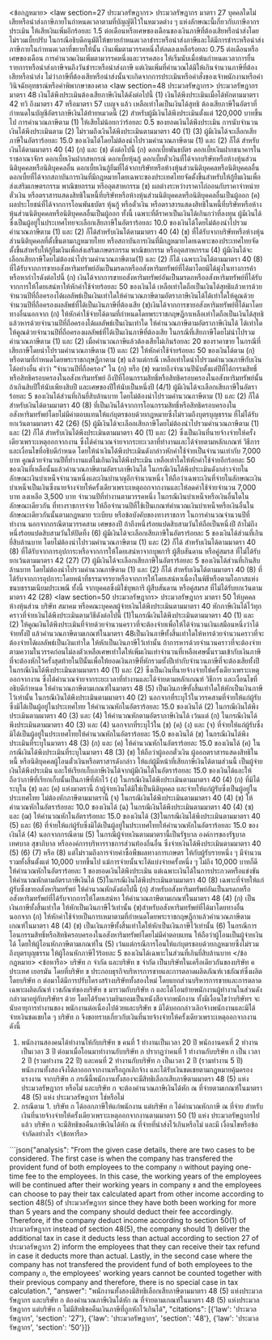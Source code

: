<user> <ข้อกฎหมาย>
<law section=27 ประมวลรัษฎากร> ประมวลรัษฎากร มาตรา 27 บุคคลใดไม่เสียหรือนำส่งภาษีภายในกำหนดเวลาตามที่บัญญัติไว้ในหมวดต่าง ๆ แห่งลักษณะนี้เกี่ยวกับภาษีอากรประเมิน ให้เสียเงินเพิ่มอีกร้อยละ 1.5 ต่อเดือนหรือเศษของเดือนของเงินภาษีที่ต้องเสียหรือนำส่งโดยไม่รวมเบี้ยปรับ
ในกรณีอธิบดีอนุมัติให้ขยายกำหนดเวลาชำระหรือนำส่งภาษีและได้มีการชำระหรือนำส่งภาษีภายในกำหนดเวลาที่ขยายให้นั้น เงินเพิ่มตามวรรคหนึ่งให้ลดลงเหลือร้อยละ 0.75 ต่อเดือนหรือเศษของเดือน
การคำนวณเงินเพิ่มตามวรรคหนึ่งและวรรคสอง ให้เริ่มนับเมื่อพ้นกำหนดเวลาการยื่นรายการหรือนำส่งภาษีจนถึงวันชำระหรือนำส่งภาษี แต่เงินเพิ่มที่คำนวณได้มิให้เกินจำนวนภาษีที่ต้องเสียหรือนำส่ง ไม่ว่าภาษีที่ต้องเสียหรือนำส่งนั้นจะเกิดจากการประเมินหรือคำสั่งของเจ้าพนักงานหรือคำวินิจฉัยอุทธรณ์หรือคำพิพากษาของศาล
</law>
<law section=48 ประมวลรัษฎากร> ประมวลรัษฎากร มาตรา 48 เงินได้พึงประเมินต้องเสียภาษีเงินได้ดังต่อไปนี้
(1) เงินได้พึงประเมินเมื่อได้หักตามมาตรา 42 ทวิ ถึงมาตรา 47 หรือมาตรา 57 เบญจ แล้ว เหลือเท่าใดเป็นเงินได้สุทธิ ต้องเสียภาษีในอัตราที่กำหนดในบัญชีอัตราภาษีเงินได้ท้ายหมวดนี้
(2) สำหรับผู้มีเงินได้พึงประเมินตั้งแต่ 120,000 บาทขึ้นไป การคำนวณภาษีตาม (1) ให้เสียไม่น้อยกว่าร้อยละ 0.5 ของยอดเงินได้พึงประเมิน
การนับจำนวนเงินได้พึงประเมินตาม (2) ไม่รวมถึงเงินได้พึงประเมินตามมาตรา 40 (1)
(3) ผู้มีเงินได้จะเลือกเสียภาษีในอัตราร้อยละ 15.0 ของเงินได้โดยไม่ต้องนำไปรวมคำนวณภาษีตาม (1) และ (2) ก็ได้ สำหรับเงินได้ตามมาตรา 40 (4) (ก) และ (ช) ดังต่อไปนี้
(ก) ดอกเบี้ยพันธบัตร ดอกเบี้ยเงินฝากธนาคารในราชอาณาจักร ดอกเบี้ยเงินฝากสหกรณ์ ดอกเบี้ยหุ้นกู้ ดอกเบี้ยตั๋วเงินที่ได้จากบริษัทหรือห้างหุ้นส่วนนิติบุคคลหรือนิติบุคคลอื่น ดอกเบี้ยเงินกู้ยืมที่ได้จากบริษัทหรือห้างหุ้นส่วนนิติบุคคลหรือนิติบุคคลอื่น ดอกเบี้ยที่ได้จากสถาบันการเงินที่มีกฎหมายโดยเฉพาะของประเทศไทยจัดตั้งขึ้นสำหรับให้กู้ยืมเงินเพื่อส่งเสริมเกษตรกรรม พาณิชยกรรม หรืออุตสาหกรรม
(ข) ผลต่างระหว่างราคาไถ่ถอนกับราคาจำหน่ายตั๋วเงิน หรือตราสารแสดงสิทธิในหนี้ที่บริษัทหรือห้างหุ้นส่วนนิติบุคคลหรือนิติบุคคลอื่นเป็นผู้ออก
(ค) ผลประโยชน์ที่ได้จากการโอนพันธบัตร หุ้นกู้ หรือตั๋วเงิน หรือตราสารแสดงสิทธิในหนี้ที่บริษัทหรือห้างหุ้นส่วนนิติบุคคลหรือนิติบุคคลอื่นเป็นผู้ออก ทั้งนี้ เฉพาะที่ตีราคาเป็นเงินได้เกินกว่าที่ลงทุน
ผู้มีเงินได้ซึ่งเป็นผู้อยู่ในประเทศไทยจะเลือกเสียภาษีในอัตราร้อยละ 10.0 ของเงินได้โดยไม่ต้องนำไปรวมคำนวณภาษีตาม (1) และ (2) ก็ได้สำหรับเงินได้ตามมาตรา 40 (4) (ข) ที่ได้รับจากบริษัทหรือห้างหุ้นส่วนนิติบุคคลที่ตั้งขึ้นตามกฎหมายไทย หรือสถาบันการเงินที่มีกฎหมายโดยเฉพาะของประเทศไทยจัดตั้งขึ้นสำหรับให้กู้ยืมเงินเพื่อส่งเสริมเกษตรกรรม พาณิชยกรรม หรืออุตสาหกรรม
(4) ผู้มีเงินได้จะเลือกเสียภาษีโดยไม่ต้องนำไปรวมคำนวณภาษีตาม(1) และ (2) ก็ได้ เฉพาะเงินได้ตามมาตรา 40 (8) ที่ได้รับจากการขายอสังหาริมทรัพย์อันเป็นมรดกหรืออสังหาริมทรัพย์ที่ได้มาโดยมิได้มุ่งในทางการค้าหรือหากำไรดังต่อไปนี้
(ก) เงินได้จากการขายอสังหาริมทรัพย์อันเป็นมรดกหรืออสังหาริมทรัพย์ที่ได้รับจากการให้โดยเสน่หาให้หักค่าใช้จ่ายร้อยละ 50 ของเงินได้ เหลือเท่าใดถือเป็นเงินได้สุทธิแล้วหารด้วยจำนวนปีที่ถือครองได้ผลลัพธ์เป็นเงินเท่าใดให้คำนวณภาษีตามอัตราภาษีเงินได้ได้เท่าใดให้คูณด้วยจำนวนปีที่ถือครองผลลัพธ์ที่ได้เป็นเงินภาษีที่ต้องเสีย
(ข)เงินได้จากการขายอสังหาริมทรัพย์ที่ได้มาโดยทางอื่นนอกจาก (ก) ให้หักค่าใช้จ่ายได้ตามที่กำหนดโดยพระราชกฤษฎีกาเหลือเท่าใดถือเป็นเงินได้สุทธิ แล้วหารด้วยจำนวนปีที่ถือครองได้ผลลัพธ์เป็นเงินเท่าใด ให้คำนวณภาษีตามอัตราภาษีเงินได้ ได้เท่าใดให้คูณด้วยจำนวนปีที่ถือครองผลลัพธ์ที่ได้เป็นเงินภาษีที่ต้องเสีย
ในกรณีที่เสียภาษีโดยไม่นำไปรวมคำนวณภาษีตาม (1) และ (2) เมื่อคำนวณภาษีแล้วต้องเสียไม่เกินร้อยละ 20 ของราคาขาย
ในกรณีที่เสียภาษีโดยนำไปรวมคำนวณภาษีตาม (1) และ (2) ให้หักค่าใช้จ่ายร้อยละ 50 ของเงินได้ตาม (ก) หรือตามที่กำหนดโดยพระราชกฤษฎีกาตาม (ข) แล้วแต่กรณี เหลือเท่าใดนำไปรวมคำนวณภาษีกับเงินได้อย่างอื่น
คำว่า “จำนวนปีที่ถือครอง” ใน (ก) หรือ (ข) หมายถึงจำนวนปีนับตั้งแต่ปีที่ได้กรรมสิทธิ์หรือสิทธิครอบครองในอสังหาริมทรัพย์ ถึงปีที่โอนกรรมสิทธิ์หรือสิทธิครอบครองในอสังหาริมทรัพย์นั้น ถ้าเกินสิบปีให้นับเพียงสิบปี และเศษของปีให้นับเป็นหนึ่งปี
(4/1) ผู้มีเงินได้จะเลือกเสียภาษีในอัตราร้อยละ 5 ของเงินได้ส่วนที่เกินยี่สิบล้านบาท โดยไม่ต้องนำไปรวมคำนวณภาษีตาม (1) และ (2) ก็ได้ สำหรับเงินได้ตามมาตรา 40 (8) ที่เป็นเงินได้จากการโอนกรรมสิทธิ์หรือสิทธิครอบครองในอสังหาริมทรัพย์โดยไม่มีค่าตอบแทนให้แก่บุตรชอบด้วยกฎหมายซึ่งไม่รวมถึงบุตรบุญธรรม ที่ไม่ได้รับยกเว้นตามมาตรา 42 (26)
(5) ผู้มีเงินได้จะเลือกเสียภาษีโดยไม่ต้องนำไปรวมคำนวณภาษีตาม (1) และ (2) ก็ได้ สำหรับเงินได้พึงประเมินตามมาตรา 40 (1) และ (2) ซึ่งเป็นเงินที่นายจ้างจ่ายให้ครั้งเดียวเพราะเหตุออกจากงาน ซึ่งได้คำนวณจ่ายจากระยะเวลาที่ทำงานและได้จ่ายตามหลักเกณฑ์ วิธีการ และเงื่อนไขที่อธิบดีกำหนด โดยให้นำเงินได้พึงประเมินดังกล่าวหักค่าใช้จ่ายเป็นจำนวนเท่ากับ 7,000 บาท คูณด้วยจำนวนปีที่ทำงานแต่ไม่เกินเงินได้พึงประเมิน เหลือเท่าใดให้หักค่าใช้จ่ายอีกร้อยละ 50 ของเงินที่เหลือนั้นแล้วคำนวณภาษีตามอัตราภาษีเงินได้
ในกรณีเงินได้พึงประเมินดังกล่าวจ่ายในลักษณะเงินบำเหน็จจำนวนหนึ่งและเงินบำนาญอีกจำนวนหนึ่ง ให้ถือว่าเฉพาะเงินที่จ่ายในลักษณะเงินบำเหน็จเป็นเงินซึ่งนายจ้างจ่ายให้ครั้งเดียวเพราะเหตุออกจากงานและให้ลดค่าใช้จ่ายจำนวน 7,000 บาท ลงเหลือ 3,500 บาท
จำนวนปีที่ทำงานตามวรรคหนึ่ง ในกรณีเงินบำเหน็จหรือเงินอื่นใดในลักษณะเดียวกัน ที่ทางราชการจ่าย ให้ถือจำนวนปีที่ใช้เป็นเกณฑ์คำนวณเงินบำเหน็จหรือเงินอื่นในลักษณะเดียวกันนั้นตามกฎหมาย ระเบียบ หรือข้อบังคับของทางราชการ
ในการคำนวณจำนวนปีที่ทำงาน นอกจากกรณีตามวรรคสาม เศษของปี ถ้าถึงหนึ่งร้อยแปดสิบสามวันให้ถือเป็นหนึ่งปี ถ้าไม่ถึงหนึ่งร้อยแปดสิบสามวันให้ปัดทิ้ง
(6) ผู้มีเงินได้จะเลือกเสียภาษีในอัตราร้อยละ 5 ของเงินได้ส่วนที่เกินยี่สิบล้านบาท โดยไม่ต้องนำไปรวมคำนวณภาษีตาม (1) และ (2) ก็ได้ สำหรับเงินได้ตามมาตรา 40 (8) ที่ได้รับจากการอุปการะหรือจากการให้โดยเสน่หาจากบุพการี ผู้สืบสันดาน หรือคู่สมรส ที่ไม่ได้รับยกเว้นตามมาตรา 42 (27)
(7) ผู้มีเงินได้จะเลือกเสียภาษีในอัตราร้อยละ 5 ของเงินได้ส่วนที่เกินสิบล้านบาท โดยไม่ต้องนำไปรวมคำนวณภาษีตาม (1) และ (2) ก็ได้ สำหรับเงินได้ตามมาตรา 40 (8) ที่ได้รับจากการอุปการะโดยหน้าที่ธรรมจรรยาหรือจากการให้โดยเสน่หาเนื่องในพิธีหรือตามโอกาสแห่งขนบธรรมเนียมประเพณี ทั้งนี้ จากบุคคลซึ่งมิใช่บุพการี ผู้สืบสันดาน หรือคู่สมรส ที่ไม่ได้รับยกเว้นตามมาตรา 42 (28)
</law>
<law section=50 ประมวลรัษฎากร> ประมวลรัษฎากร มาตรา 50 ให้บุคคล ห้างหุ้นส่วน บริษัท สมาคม หรือคณะบุคคลผู้จ่ายเงินได้พึงประเมินตามมาตรา 40 หักภาษีเงินได้ไว้ทุกคราวที่จ่ายเงินได้พึงประเมินตามวิธีดังต่อไปนี้
(1)ในกรณีเงินได้พึงประเมินตามมาตรา 40 (1) และ (2) ให้คูณเงินได้พึงประเมินที่จ่ายด้วยจำนวนคราวที่จะต้องจ่ายเพื่อให้ได้จำนวนเงินเสมือนหนึ่งว่าได้จ่ายทั้งปี แล้วคำนวณภาษีตามเกณฑ์ในมาตรา 48เป็นเงินภาษีทั้งสิ้นเท่าใดให้หารด้วยจำนวนคราวที่จะต้องจ่ายได้ผลลัพธ์เป็นเงินเท่าใด ให้หักเป็นเงินภาษีไว้เท่านั้น
ถ้าการหารด้วยจำนวนคราวที่จะต้องจ่ายตามความในวรรคก่อนไม่ลงตัวเหลือเศษเท่าใดให้เพิ่มเงินเท่าจำนวนที่เหลือเศษนั้นรวมเข้ากับเงินภาษีที่จะต้องหักไว้ครั้งสุดท้ายในปีนั้นเพื่อให้ยอดเงินภาษีที่หักรวมทั้งปีเท่ากับจำนวนภาษีที่จะต้องเสียทั้งปี
ในกรณีเงินได้พึงประเมินตามมาตรา 40 (1) และ (2) ซึ่งเป็นเงินที่นายจ้างจ่ายให้ครั้งเดียวเพราะเหตุออกจากงาน ซึ่งได้คำนวณจ่ายจากระยะเวลาที่ทำงานและได้จ่ายตามหลักเกณฑ์ วิธีการ และเงื่อนไขที่อธิบดีกำหนด ให้คำนวณภาษีตามเกณฑ์ในมาตรา 48 (5) เป็นเงินภาษีทั้งสิ้นเท่าใดให้หักเป็นเงินภาษีไว้เท่านั้น
ในกรณีเงินได้พึงประเมินตามมาตรา 40 (2) นอกจากที่ระบุไว้ในวรรคสามที่จ่ายให้แก่ผู้รับซึ่งมิได้เป็นผู้อยู่ในประเทศไทย ให้คำนวณหักในอัตราร้อยละ 15.0 ของเงินได้
(2) ในกรณีเงินได้พึงประเมินตามมาตรา 40 (3) และ (4) ให้คำนวณหักตามอัตราภาษีเงินได้ เว้นแต่
(ก) ในกรณีเงินได้พึงประเมินตามมาตรา 40 (3) และ (4) นอกจากที่ระบุไว้ใน (ข) (ค) (ง) และ (จ) ที่จ่ายให้แก่ผู้รับซึ่งมิได้เป็นผู้อยู่ในประเทศไทยให้คำนวณหักในอัตราร้อยละ 15.0 ของเงินได้
(ข) ในกรณีเงินได้พึงประเมินที่ระบุในมาตรา 48 (3) (ก) และ (ค) ให้คำนวณหักในอัตราร้อยละ 15.0 ของเงินได้
(ค) ในกรณีเงินได้พึงประเมินที่ระบุในมาตรา 48 (3) (ข) ให้ถือว่าผู้ออกตั๋วเงิน ผู้ออกตราสารแสดงสิทธิในหนี้ หรือนิติบุคคลผู้โอนตั๋วเงินหรือตราสารดังกล่าว ให้แก่ผู้มีหน้าที่เสียภาษีเงินได้ตามส่วนนี้ เป็นผู้จ่ายเงินได้พึงประเมิน และให้เรียกเก็บภาษีเงินได้จากผู้มีเงินได้ในอัตราร้อยละ 15.0 ของเงินได้และให้ถือว่าภาษีที่เรียกเก็บนั้นเป็นภาษีที่หักไว้
(ง) ในกรณีเงินได้พึงประเมินตามมาตรา 40 (4) (ก) ที่มิได้ระบุใน (ข) และ (ค) แห่งมาตรานี้ ถ้าผู้จ่ายเงินได้มิใช่เป็นนิติบุคคล และจ่ายให้แก่ผู้รับซึ่งเป็นผู้อยู่ในประเทศไทย ไม่ต้องหักภาษีตามมาตรานี้
(จ) ในกรณีเงินได้พึงประเมินตามมาตรา 40 (4) (ข) ให้คำนวณหักในอัตราร้อยละ 10.0 ของเงินได้
(ฉ) ในกรณีเงินได้พึงประเมินตามมาตรา 40 (4) (ซ) และ (ฌ) ให้คำนวณหักในอัตราร้อยละ 15.0 ของเงินได้
(3)ในกรณีเงินได้พึงประเมินตามมาตรา 40 (5) และ (6) ที่จ่ายให้แก่ผู้รับซึ่งมิได้เป็นผู้อยู่ในประเทศไทยให้คำนวณหักในอัตราร้อยละ 15.0 ของเงินได้
(4) นอกจากกรณีตาม (5) ในกรณีผู้จ่ายเงินตามมาตรานี้เป็นรัฐบาล องค์การของรัฐบาล เทศบาล สุขาภิบาล หรือองค์การบริหารราชการส่วนท้องถิ่นอื่น ซึ่งจ่ายเงินได้พึงประเมินตามมาตรา 40 (5) (6) (7) หรือ (8) แต่ไม่รวมถึงการจ่ายค่าซื้อพืชผลทางการเกษตร ให้กับผู้รับรายหนึ่ง ๆ มีจำนวนรวมทั้งสิ้นตั้งแต่ 10,000 บาทขึ้นไป แม้การจ่ายนั้นจะได้แบ่งจ่ายครั้งหนึ่ง ๆ ไม่ถึง 10,000 บาทก็ดี ให้คำนวณหักในอัตราร้อยละ 1 ของยอดเงินได้พึงประเมิน แต่เฉพาะเงินได้ในการประกวดหรือแข่งขันให้คำนวณหักตามอัตราภาษีเงินได้
(5)ในกรณีเงินได้พึงประเมินตามมาตรา 40 (8) เฉพาะที่จ่ายให้แก่ผู้รับซึ่งขายอสังหาริมทรัพย์ ให้คำนวณหักดังต่อไปนี้
(ก) สำหรับอสังหาริมทรัพย์อันเป็นมรดกหรืออสังหาริมทรัพย์ที่ได้รับจากการให้โดยเสน่หา ให้คำนวณภาษีตามเกณฑ์ในมาตรา 48 (4) (ก) เป็นเงินภาษีทั้งสิ้นเท่าใด ให้หักเป็นเงินภาษีไว้เท่านั้น
(ข)สำหรับอสังหาริมทรัพย์ที่ได้มาโดยทางอื่นนอกจาก (ก) ให้หักค่าใช้จ่ายเป็นการเหมาตามที่กำหนดโดยพระราชกฤษฎีกาแล้วคำนวณภาษีตามเกณฑ์ในมาตรา 48 (4) (ข) เป็นเงินภาษีทั้งสิ้นเท่าใดให้หักเป็นเงินภาษีไว้เท่านั้น
(6) ในกรณีการโอนกรรมสิทธิ์หรือสิทธิครอบครองในอสังหาริมทรัพย์โดยไม่มีค่าตอบแทน ให้ถือว่าผู้โอนเป็นผู้จ่ายเงินได้ โดยให้ผู้โอนหักภาษีตามเกณฑ์ใน (5) เว้นแต่กรณีการโอนให้แก่บุตรชอบด้วยกฎหมายซึ่งไม่รวมถึงบุตรบุญธรรม ให้ผู้โอนหักภาษีไว้ร้อยละ 5 ของเงินได้เฉพาะในส่วนที่เกินยี่สิบล้านบาท
</law>
</ข้อกฎหมาย>
<ข้อหารือ> บริษัท ก จำกัด และบริษัท ข จำกัด เป็นบริษัทในเครือเดียวกันของบริษัท ค ประเทศ
เยอรมัน โดยที่บริษัท ข ประกอบธุรกิจบริหารการขายและการตลาดผลิตภัณฑ์เวชภัณฑ์ซึ่งผลิตโดยบริษัท ก
ต่อมาได้มีการปรับโครงสร้างบริษัททั้งสองใหม่ โดยแยกส่วนบริหารการขายและการตลาดเฉพาะผลิตภัณฑ์
เวชภัณฑ์ของบริษัท ข มารวมกับบริษัท ก และได้โอนย้ายพนักงานผู้ทำงานในส่วนดังกล่าวมาอยู่กับบริษัทฯ
ด้วย โดยได้รับความยินยอมเป็นหนังสือจากพนักงาน ทั้งมีเงื่อนไขว่าบริษัทฯ จะนับอายุการทำงานของ
พนักงานต่อเนื่องไปด้วยและบริษัท ข มิได้บอกกล่าวเลิกจ้างพนักงานและมิได้จ่ายเงินชดเชยใด ๆ บริษัท
ก จึงขอทราบเกี่ยวกับเงินที่นายจ้างจ่ายให้ครั้งเดียวเพราะเหตุออกจากงาน ดังนี้
1. พนักงานสองคนได้ทำงานให้กับบริษัท ข คนที่ 1 ทำงานเป็นเวลา 20 ปี พนักงานคนที่
2 ทำงานเป็นเวลา 3 ปี ต่อมาเมื่อโอนมาทำงานกับบริษัท ก ปรากฏว่าคนที่ 1 ทำงานกับบริษัท ก เป็น
เวลา 2 ปี (รวมทำงาน 22 ปี) และคนที่ 2 ทำงานกับบริษัท ก เป็นเวลา 2 ปี (รวมทำงาน 5 ปี)
พนักงานทั้งสองจึงได้ลาออกจากงานหรือถูกเลิกจ้าง และได้รับเงินชดเชยตามกฎหมายคุ้มครองแรงงาน
จากบริษัท ก กรณีนี้พนักงานทั้งสองจะมีสิทธิเลือกเสียภาษีตามมาตรา 48 (5) แห่งประมวลรัษฎากร
หรือไม่ และบริษัท ก จะต้องคำนวณภาษีเงินได้หัก ณ ที่จ่ายตามเกณฑ์ในมาตรา 48 (5) แห่ง
ประมวลรัษฎากร ใช่หรือไม่
2. กรณีตาม 1. บริษัท ก ได้ออกภาษีให้แก่พนักงาน แต่บริษัท ก ได้คำนวณหักภาษี ณ
ที่จ่าย สำหรับเงินที่นายจ้างจ่ายให้ครั้งเดียวเพราะเหตุออกจากงานตามมาตรา 50 (1) แห่ง
ประมวลรัษฎากรไปแล้ว บริษัท ก จะมีสิทธิขอคืนภาษีเงินได้หัก ณ ที่จ่ายที่นำส่งไว้เกินหรือไม่ และมี
เงื่อนไขหรือข้อจำกัดอย่างไร <\ข้อหารือ>

<assistant> ```json{"analysis": "From the given case details, there are two cases to be considered. The first case is when the company has transfered the provident fund of both employees to the company ก without paying one-time fee to the employees. In this case, the working years of the employees will be continued after their working years in company ข and the employees can choose to pay their tax calculated apart from other income according to section 48(5) of ประมวลรัษฎากร since they have both been working for more than 5 years and the company should deduct their fee accordingly. Therefore, if the company deduct income according to section 50(1) of ประมวลรัษฎากร instead of section 48(5), the company should 1) deliver the additional tax in case it deducts less than actual according to section 27 of ประมวลรัษฎากร 2) inform the employees that they can receive their tax refund in case it deducts more than actual. Lastly, in the second case where the company has not transfered the provident fund of both employees to the company ก, the employees' working years cannot be counted together with their previous company and therefore, there is no special case in tax calculation.", "answer": "พนักงานทั้งสองมีสิทธิเลือกเสียภาษีตามมาตรา 48 (5) แห่งประมวลรัษฎากร และบริษัท ก ต้องคำนวณภาษีเงินได้หัก ณ ที่จ่ายตามเกณฑ์ในมาตรา 48 (5) แห่งประมวลรัษฎากร แต่บริษัท ก ไม่มีสิทธิขอคืนเงินภาษีที่ถูกหักไว้เกินได้",
"citations": [{'law': 'ประมวลรัษฎากร', 'section': '27'}, {'law': 'ประมวลรัษฎากร', 'section': '48'}, {'law': 'ประมวลรัษฎากร', 'section': '50'}]}
```
